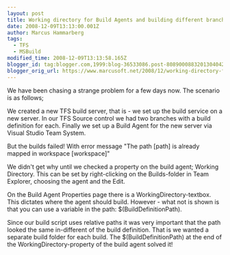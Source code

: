 ```yaml
---
layout: post
title: Working directory for Build Agents and building different branches
date: 2008-12-09T13:13:00.001Z
author: Marcus Hammarberg
tags:
  - TFS
  - MSBuild
modified_time: 2008-12-09T13:13:58.165Z
blogger_id: tag:blogger.com,1999:blog-36533086.post-8089000883201304042
blogger_orig_url: https://www.marcusoft.net/2008/12/working-directory-for-build-agents-and.html
---
```


We have been chasing a strange problem for a few days now. The scenario
is as follows;

We created a new TFS build server, that is - we set up the build service
on a new server. In our TFS Source control we had two branches with a
build definition for each. Finally we set up a Build Agent for the new
server via Visual Studio Team System.

But the builds failed! With error message "The path [path] is already
mapped in workspace [workspace]"

We didn't get why until we checked a property on the build agent;
Working Directory. This can be set by right-clicking on the
Builds-folder in Team Explorer, choosing the agent and the Edit.

On the Build Agent Properties page there is a WorkingDirectory-textbox.
This dictates where the agent should build. However - what not is shown
is that you can use a variable in the path: $(BuildDefinitionPath).

Since our build script uses relative paths it was very important that
the path looked the same in-different of the build definition. That is
we wanted a separate build folder for each build. The
$(BuildDefinitionPath) at the end of the WorkingDirectory-property of
the build agent solved it!
